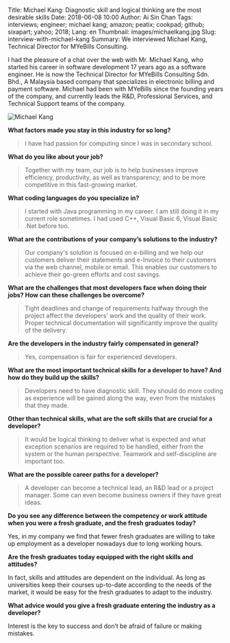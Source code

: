 Title: Michael Kang: Diagnostic skill and logical thinking are the most desirable skills
Date: 2018-06-08 10:00
Author: Ai Sin Chan
Tags: interviews; engineer; michael kang; amazon; peatix; cookpad; github; sixapart; yahoo; 2018;
Lang: en
Thumbnail: images/michaelkang.jpg
Slug: interview-with-michael-kang
Summary: We interviewed Michael Kang, Technical Director for MYeBills Consulting.

 

I had the pleasure of a chat over the web with Mr. Michael Kang, who started his career in software development 17 years ago as a software engineer. He is now the Technical Director for MYeBills Consulting Sdn. Bhd., A Malaysia based company that specializes in electronic billing and payment software. Michael had been with MYeBills since the founding years of the company, and currently leads the R&D, Professional Services, and Technical Support teams of the company. 

![Michael Kang]({filename}/images/michaelkang.jpg)

**What factors made you stay in this industry for so long?**

> I have had passion for computing since I was in secondary school.

**What do you like about your job?**

> Together with my team, our job is to help businesses improve efficiency, productivity, as well as transparency; and to be more competitive in this fast-growing market. 

**What coding languages do you specialize in?**

> I started with Java programming in my career. I am still doing it in my current role sometimes. I had used C++, Visual Basic 6, Visual Basic .Net before too.

**What are the contributions of your company’s solutions to the industry?**

> Our company's solution is focused on e-billing and we help our customers deliver their statements and e-Invoice to their customers via the web channel, mobile or email. This enables our customers to achieve their go-green efforts and cost savings.

**What are the challenges that most developers face when doing their jobs? How can these challenges be overcome?**

> Tight deadlines and change of requirements halfway through the project affect the developers’ work and the quality of their work.  Proper technical documentation will significantly improve the quality of the delivery.

**Are the developers in the industry fairly compensated in general?**

> Yes, compensation is fair for experienced developers.

**What are the most important technical skills for a developer to have? And how do they build up the skills?**

> Developers need to have diagnostic skill. They should do more coding as experience will be gained along the way, even from the mistakes that they made.

**Other than technical skills, what are the soft skills that are crucial for a developer?**

> It would be logical thinking to deliver what is expected and what exception scenarios are required to be handled, either from the system or the human perspective. Teamwork and self-discipline are important too.

**What are the possible career paths for a developer?**

> A developer can become a technical lead, an R&D lead or a project manager. Some can even become business owners if they have great ideas.

**Do you see any difference between the competency or work attitude when you were a fresh graduate, and the fresh graduates today?**

Yes, in my company we find that fewer fresh graduates are willing to take up employment as a developer nowadays due to long working hours. 

**Are the fresh graduates today equipped with the right skills and attitudes?**

In fact, skills and attitudes are dependent on the individual. As long as universities keep their courses up-to-date according to the needs of the market, it would be easy for the fresh graduates to adapt to the industry.

**What advice would you give a fresh graduate entering the industry as a developer?**

Interest is the key to success and don’t be afraid of failure or making mistakes.

 
